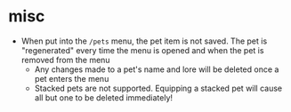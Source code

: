 # misc

* When put into the `/pets` menu, the pet item is not saved. The pet is "regenerated" every time the menu is opened and when the pet is removed from the menu
  * Any changes made to a pet's name and lore will be deleted once a pet enters the menu
  * Stacked pets are not supported. Equipping a stacked pet will cause all but one to be deleted immediately!
